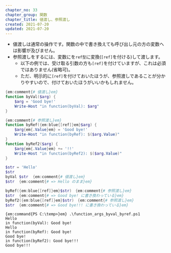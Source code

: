 ```yaml
---
chapter_no: 33
chapter_group: 関数
chapter_title: 値渡し、参照渡し
created: 2021-07-20
updated: 2021-07-20
---
```

- 値渡しは通常の操作です。関数の中で書き換えても呼び出し元の方の変数へは影響が及びません。
- 参照渡しをするには、変数にを`ref型`に変換(`[ref]`を付ける)して渡します。
  - 以下の例では、受け取る引数の方も`[ref]`を付けていますが、これは必須ではありません(省略可)。
  - ただ、明示的に`[ref]`を付けておいたほうが、参照渡しであることが分かりやすいので、付けておいたほうがいいかもしれません。

```:function_args_byval_byref.ps1
{em:comment{# 値渡し}em}
function byVal($arg) {
    $arg = 'Good bye!'
    Write-Host "in function(byVal): $arg"
}

{em:comment{# 参照渡し}em}
function byRef({em:blue{[ref]}em}$arg) {
    $arg{em{.Value}em} = 'Good bye!'
    Write-Host "in function(byRef): $($arg.Value)"
}
function byRef2($arg) {
    $arg{em{.Value}em} += '!!'
    Write-Host "in function(byRef2): $($arg.Value)"
}

$str = 'Hello'
$str
byVal $str  {em:comment{# 値渡し}em}
$str  {em:comment{# => Hello のまま}em}

byRef({em:blue{[ref]}em}$str)　{em:comment{# 参照渡し}em}
$str  {em:comment{# => Good bye! に書き換わっている}em}
byRef2({em:blue{[ref]}em}$str)　{em:comment{# 参照渡し}em}
$str  {em:comment{# => Good bye!!! に書き換わっている}em}
```

```output:出力結果
{em:command{PS C:\temp>}em} .\function_args_byval_byref.ps1
Hello
in function(byVal): Good bye!
Hello
in function(byRef): Good bye!
Good bye!
in function(byRef2): Good bye!!!
Good bye!!!
```
